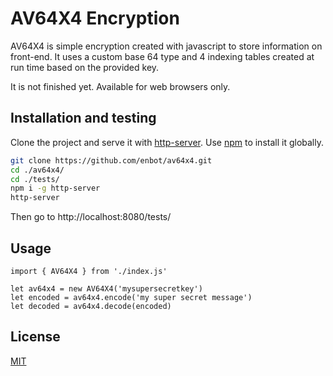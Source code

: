 # AV64X4 Encryption

AV64X4 is simple encryption created with javascript to store information on front-end. It uses a custom base 64 type and 4 indexing tables created at run time based on the provided key.

It is not finished yet. Available for web browsers only.

## Installation and testing

Clone the project and serve it with [http-server](https://www.npmjs.com/package/http-server).
Use [npm](https://www.npmjs.com/) to install it globally.

```bash
git clone https://github.com/enbot/av64x4.git
cd ./av64x4/
cd ./tests/
npm i -g http-server
http-server
```

Then go to http://localhost:8080/tests/

## Usage

```javacript
import { AV64X4 } from './index.js'

let av64x4 = new AV64X4('mysupersecretkey')
let encoded = av64x4.encode('my super secret message')
let decoded = av64x4.decode(encoded)
```

## License
[MIT](https://github.com/enbot/av64x4/blob/master/LICENSE)